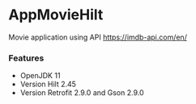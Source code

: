 # AppMovieHilt
Movie application using API https://imdb-api.com/en/

### Features
- OpenJDK 11
- Version Hilt 2.45
- Version Retrofit 2.9.0 and Gson 2.9.0
